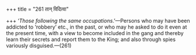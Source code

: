 +++
title = "261 तान् विदित्वा"

+++
‘*Those following the same occupations*.’—Persons who may have been
addicted to ‘robbery’ etc., in the past, or who may he asked to do it
even at the present time, with a view to become included in the gang and
thereby learn their secrets and report them to the King; and also
through spies variously disguised.—(261)


